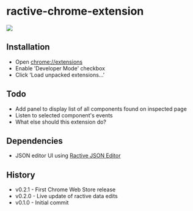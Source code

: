 # ractive-chrome-extension

![](http://i.imgur.com/qpo0zSE.png)

## Installation

 * Open [chrome://extensions](chrome://extensions)
 * Enable 'Developer Mode' checkbox
 * Click 'Load unpacked extensions...'

## Todo

 * Add panel to display list of all components found on inspected page
 * Listen to selected component's events
 * What else should this extension do?

## Dependencies

 * JSON editor UI using [Ractive JSON Editor](https://github.com/evs-chris/ractive-json-editor)

## History

 * v0.2.1 - First Chrome Web Store release
 * v0.2.0 - Live update of ractive data edits
 * v0.1.0 - Initial commit